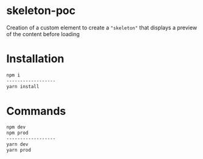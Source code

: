 # skeleton-poc

Creation of a custom element to create a `"skeleton"` that displays a preview of the content before loading

# Installation

```bash
npm i
------------------
yarn install
```

# Commands

```bash
npm dev
npm prod
------------------
yarn dev
yarn prod
```